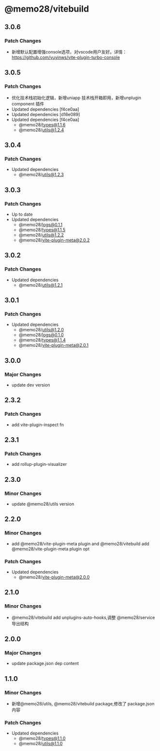 # @memo28/vitebuild

## 3.0.6

### Patch Changes

- 新增默认配置增强console选项，对vscode用户友好。详情： https://github.com/yuyinws/vite-plugin-turbo-console

## 3.0.5

### Patch Changes

- 优化技术栈初始化逻辑，新增uniapp 技术栈开箱即用，新增unplugin component 插件
- Updated dependencies [f4ce0aa]
- Updated dependencies [d16e089]
- Updated dependencies [f4ce0aa]
  - @memo28/types@1.1.6
  - @memo28/utils@1.2.4

## 3.0.4

### Patch Changes

- Updated dependencies
  - @memo28/utils@1.2.3

## 3.0.3

### Patch Changes

- Up to date
- Updated dependencies
  - @memo28/logs@0.1.1
  - @memo28/types@1.1.5
  - @memo28/utils@1.2.2
  - @memo28/vite-plugin-meta@2.0.2

## 3.0.2

### Patch Changes

- Updated dependencies
  - @memo28/utils@1.2.1

## 3.0.1

### Patch Changes

- Updated dependencies
  - @memo28/utils@1.2.0
  - @memo28/logs@0.1.0
  - @memo28/types@1.1.4
  - @memo28/vite-plugin-meta@2.0.1

## 3.0.0

### Major Changes

- update dev version

## 2.3.2

### Patch Changes

- add vite-plugin-inspect fn

## 2.3.1

### Patch Changes

- add rollup-plugin-visualizer

## 2.3.0

### Minor Changes

- update @memo28/utils version

## 2.2.0

### Minor Changes

- add @memo28/vite-plugin-meta plugin and @memo28/vitebuild add @memo28/vite-plugin-meta plugin opt

### Patch Changes

- Updated dependencies
  - @memo28/vite-plugin-meta@2.0.0

## 2.1.0

### Minor Changes

- @memo28/vitebuild add unplugins-auto-hooks,调整 @memo28/service 导出结构

## 2.0.0

### Major Changes

- update package.json dep content

## 1.1.0

### Minor Changes

- 新增@memo28/utils, @memo28/vitebuild package,修改了 package.json 内容

### Patch Changes

- Updated dependencies
  - @memo28/types@1.1.0
  - @memo28/utils@1.1.0
